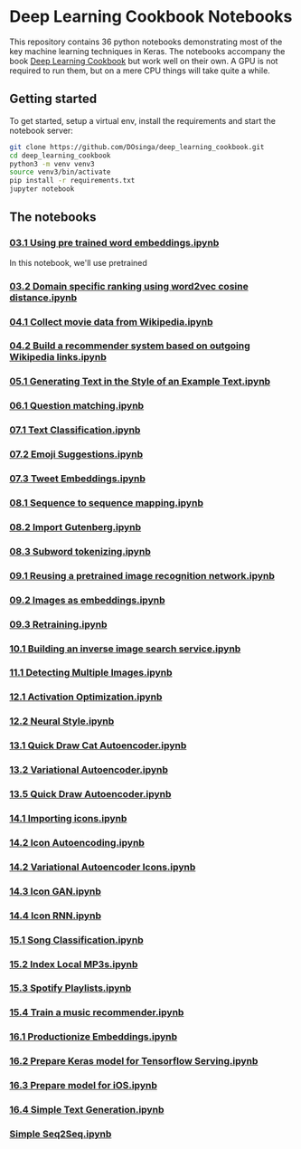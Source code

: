 # Deep Learning Cookbook Notebooks

This repository contains 36 python notebooks demonstrating most of the key
machine learning techniques in Keras. The notebooks accompany the book
[Deep Learning Cookbook](https://www.amazon.com/Deep-Learning-Cookbook-Practical-Recipes) but work well on their own. A GPU is not required to run them,
but on a mere CPU things will take quite a while.

## Getting started

To get started, setup a virtual env, install the requirements and start the notebook server:

```Bash
git clone https://github.com/DOsinga/deep_learning_cookbook.git
cd deep_learning_cookbook
python3 -m venv venv3
source venv3/bin/activate
pip install -r requirements.txt
jupyter notebook
```

## The notebooks

### [03.1 Using pre trained word embeddings.ipynb](https://github.com/DOsinga/deep_learning_cookbook/blob/master/03.1%20Using%20pre%20trained%20word%20embeddings.ipynb)

In this notebook, we'll use pretrained 

### [03.2 Domain specific ranking using word2vec cosine distance.ipynb](https://github.com/DOsinga/deep_learning_cookbook/blob/master/03.2%20Domain%20specific%20ranking%20using%20word2vec%20cosine%20distance.ipynb)
### [04.1 Collect movie data from Wikipedia.ipynb](https://github.com/DOsinga/deep_learning_cookbook/blob/master/04.1%20Collect%20movie%20data%20from%20Wikipedia.ipynb)
### [04.2 Build a recommender system based on outgoing Wikipedia links.ipynb](https://github.com/DOsinga/deep_learning_cookbook/blob/master/04.2%20Build%20a%20recommender%20system%20based%20on%20outgoing%20Wikipedia%20links.ipynb)
### [05.1 Generating Text in the Style of an Example Text.ipynb](https://github.com/DOsinga/deep_learning_cookbook/blob/master/05.1%20Generating%20Text%20in%20the%20Style%20of%20an%20Example%20Text.ipynb)
### [06.1 Question matching.ipynb](https://github.com/DOsinga/deep_learning_cookbook/blob/master/06.1%20Question%20matching.ipynb)
### [07.1 Text Classification.ipynb](https://github.com/DOsinga/deep_learning_cookbook/blob/master/07.1%20Text%20Classification.ipynb)
### [07.2 Emoji Suggestions.ipynb](https://github.com/DOsinga/deep_learning_cookbook/blob/master/07.2%20Emoji%20Suggestions.ipynb)
### [07.3 Tweet Embeddings.ipynb](https://github.com/DOsinga/deep_learning_cookbook/blob/master/07.3%20Tweet%20Embeddings.ipynb)
### [08.1 Sequence to sequence mapping.ipynb](https://github.com/DOsinga/deep_learning_cookbook/blob/master/08.1%20Sequence%20to%20sequence%20mapping.ipynb)
### [08.2 Import Gutenberg.ipynb](https://github.com/DOsinga/deep_learning_cookbook/blob/master/08.2%20Import%20Gutenberg.ipynb)
### [08.3 Subword tokenizing.ipynb](https://github.com/DOsinga/deep_learning_cookbook/blob/master/08.3%20Subword%20tokenizing.ipynb)
### [09.1 Reusing a pretrained image recognition network.ipynb](https://github.com/DOsinga/deep_learning_cookbook/blob/master/09.1%20Reusing%20a%20pretrained%20image%20recognition%20network.ipynb)
### [09.2 Images as embeddings.ipynb](https://github.com/DOsinga/deep_learning_cookbook/blob/master/09.2%20Images%20as%20embeddings.ipynb)
### [09.3 Retraining.ipynb](https://github.com/DOsinga/deep_learning_cookbook/blob/master/09.3%20Retraining.ipynb)
### [10.1 Building an inverse image search service.ipynb](https://github.com/DOsinga/deep_learning_cookbook/blob/master/10.1%20Building%20an%20inverse%20image%20search%20service.ipynb)
### [11.1 Detecting Multiple Images.ipynb](https://github.com/DOsinga/deep_learning_cookbook/blob/master/11.1%20Detecting%20Multiple%20Images.ipynb)
### [12.1 Activation Optimization.ipynb](https://github.com/DOsinga/deep_learning_cookbook/blob/master/12.1%20Activation%20Optimization.ipynb)
### [12.2 Neural Style.ipynb](https://github.com/DOsinga/deep_learning_cookbook/blob/master/12.2%20Neural%20Style.ipynb)
### [13.1 Quick Draw Cat Autoencoder.ipynb](https://github.com/DOsinga/deep_learning_cookbook/blob/master/13.1%20Quick%20Draw%20Cat%20Autoencoder.ipynb)
### [13.2 Variational Autoencoder.ipynb](https://github.com/DOsinga/deep_learning_cookbook/blob/master/13.2%20Variational%20Autoencoder.ipynb)
### [13.5 Quick Draw Autoencoder.ipynb](https://github.com/DOsinga/deep_learning_cookbook/blob/master/13.5%20Quick%20Draw%20Autoencoder.ipynb)
### [14.1 Importing icons.ipynb](https://github.com/DOsinga/deep_learning_cookbook/blob/master/14.1%20Importing%20icons.ipynb)
### [14.2 Icon Autoencoding.ipynb](https://github.com/DOsinga/deep_learning_cookbook/blob/master/14.2%20Icon%20Autoencoding.ipynb)
### [14.2 Variational Autoencoder Icons.ipynb](https://github.com/DOsinga/deep_learning_cookbook/blob/master/14.2%20Variational%20Autoencoder%20Icons.ipynb)
### [14.3 Icon GAN.ipynb](https://github.com/DOsinga/deep_learning_cookbook/blob/master/14.3%20Icon%20GAN.ipynb)
### [14.4 Icon RNN.ipynb](https://github.com/DOsinga/deep_learning_cookbook/blob/master/14.4%20Icon%20RNN.ipynb)
### [15.1 Song Classification.ipynb](https://github.com/DOsinga/deep_learning_cookbook/blob/master/15.1%20Song%20Classification.ipynb)
### [15.2 Index Local MP3s.ipynb](https://github.com/DOsinga/deep_learning_cookbook/blob/master/15.2%20Index%20Local%20MP3s.ipynb)
### [15.3 Spotify Playlists.ipynb](https://github.com/DOsinga/deep_learning_cookbook/blob/master/15.3%20Spotify%20Playlists.ipynb)
### [15.4 Train a music recommender.ipynb](https://github.com/DOsinga/deep_learning_cookbook/blob/master/15.4%20Train%20a%20music%20recommender.ipynb)
### [16.1 Productionize Embeddings.ipynb](https://github.com/DOsinga/deep_learning_cookbook/blob/master/16.1%20Productionize%20Embeddings.ipynb)
### [16.2 Prepare Keras model for Tensorflow Serving.ipynb](https://github.com/DOsinga/deep_learning_cookbook/blob/master/16.2%20Prepare%20Keras%20model%20for%20Tensorflow%20Serving.ipynb)
### [16.3 Prepare model for iOS.ipynb](https://github.com/DOsinga/deep_learning_cookbook/blob/master/16.3%20Prepare%20model%20for%20iOS.ipynb)
### [16.4 Simple Text Generation.ipynb](https://github.com/DOsinga/deep_learning_cookbook/blob/master/16.4%20Simple%20Text%20Generation.ipynb)
### [Simple Seq2Seq.ipynb](https://github.com/DOsinga/deep_learning_cookbook/blob/master/Simple%20Seq2Seq.ipynb)
